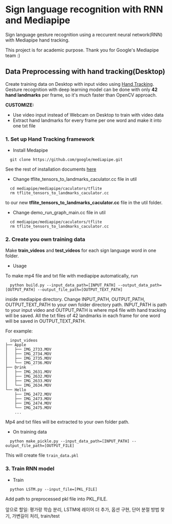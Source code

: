 # Sign language recognition with RNN and Mediapipe
Sign language gesture recognition using a reccurent neural network(RNN) with Mediapipe hand tracking. 

This project is for academic purpose. Thank you for Google's Mediapipe team :)

## Data Preprocessing with hand tracking(Desktop)
Create training data on Desktop with input video using [Hand Tracking](https://github.com/google/mediapipe/blob/master/mediapipe/docs/hand_tracking_mobile_gpu.md).
Gesture recognition with deep learning model can be done with only **42 hand landmarks** per frame, so it's much faster than OpenCV approach.

**CUSTOMIZE:**
- Use video input instead of Webcam on Desktop to train with video data
- Extract hand landmarks for every frame per one word and make it into one txt file

### 1. Set up Hand Tracking framework
* Install Medapipe
```shell
  git clone https://github.com/google/mediapipe.git
```
See the rest of installation documents [here](https://mediapipe.readthedocs.io/en/latest/install.html) 
* Change tflite_tensors_to_landmarks_caculator.cc file in util 
```shell
  cd mediapipe/mediapipe/caculators/tflite
  rm tflite_tensors_to_landmarks_caculator.cc
```
to our new **tflite_tensors_to_landmarks_caculator.cc** file in the util folder.

* Change demo_run_graph_main.cc file in util
```shell
  cd mediapipe/mediapipe/caculators/tflite
  rm tflite_tensors_to_landmarks_caculator.cc
```

### 2. Create you own training data
Make **train_videos** and **test_videos** for each sign language word in one folder. 

* Usage

To make mp4 file and txt file with mediapipe automatically, run
```shell
  python build.py --input_data_path=[INPUT_PATH] --output_data_path=[OUTPUT_PATH] --output_file_path=[OUTPUT_TEXT_PATH]
```
inside mediapipe directory.
Change INPUT_PATH, OUTPUT_PATH, OUTPUT_TEXT_PATH to your own folder directory path. INPUT_PATH is path to your input video and OUTPUT_PATH is where mp4 file with hand tracking will be saved. All the txt files of 42 landmarks in each frame for one word will be saved in OUTPUT_TEXT_PATH. 

For example:
```shell
  input_videos
├── Apple
│   ├── IMG_2733.MOV
│   ├── IMG_2734.MOV
│   ├── IMG_2735.MOV
│   └── IMG_2736.MOV
├── Drink
│   ├── IMG_2631.MOV
│   ├── IMG_2632.MOV
│   ├── IMG_2633.MOV
│   └── IMG_2634.MOV
└── Hello
    ├── IMG_2472.MOV
    ├── IMG_2473.MOV
    ├── IMG_2474.MOV
    └── IMG_2475.MOV
    ...
```
Mp4 and txt files will be extracted to your own folder path.

* On training data
```shell
  python make_pickle.py --input_data_path=[INPUT_PATH] --output_file_path=[OUTPUT_FILE]
```
This will create file `train_data.pkl`

### 3. Train RNN model

* Train
```shell
  python LSTM.py --input_file=[PKL_FILE]
```
Add path to preprocessed pkl file into PKL_FILE.


앞으로 할일: 평가랑 학습 분리, LSTM에 레이어 더 추가, 옵션 구현, 단어 분절 방법 찾기, 가변길이 처리, train/test 








